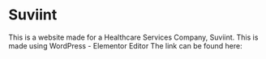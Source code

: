 # Suviint
This is a website made for a Healthcare Services Company, Suviint. This is made using WordPress - Elementor Editor
The link can be found here: 

